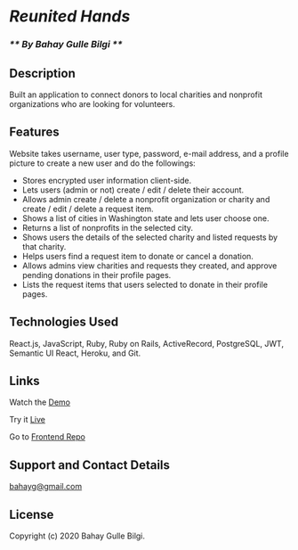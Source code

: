 # _Reunited Hands_

<!-- #### _"Reunited Hands" website is built as Final Project at Flatiron (03/05/2020)_ -->

### _** By Bahay Gulle Bilgi **_

## Description

Built an application to connect donors to local charities and nonprofit organizations who are looking for volunteers.

## Features

Website takes username, user type, password, e-mail address, and a profile picture to create a new user and do the followings:

- Stores encrypted user information client-side.
- Lets users (admin or not) create / edit / delete their account.
- Allows admin create / delete a nonprofit organization or charity and create / edit / delete a request item.
- Shows a list of cities in Washington state and lets user choose one.
- Returns a list of nonprofits in the selected city.
- Shows users the details of the selected charity and listed requests by that charity.
- Helps users find a request item to donate or cancel a donation.
- Allows admins view charities and requests they created, and approve pending donations in their profile pages.
- Lists the request items that users selected to donate in their profile pages.

<!-- ## Setup/Installation Requirements

- Fork and clone this repository.
- Navigate to the top level of the cloned directory.
- Run `bundle install`
- Run `rails db:migrate`
- Run `rails db:seed`
- Run `rails s`
- Create your account. -->

<!-- ## Known Bugs

* Work in progress; there are no known bugs at this time. -->

## Technologies Used

React.js, JavaScript, Ruby, Ruby on Rails, ActiveRecord, PostgreSQL, JWT, Semantic UI React, Heroku, and Git.

## Links

Watch the [Demo](https://youtu.be/P3CpGR8q9cw)

Try it [Live](http://reunitedhands.bahaygb.com/)

Go to [Frontend Repo](https://github.com/bahayg/donation-app-frontend)

## Support and Contact Details

bahayg@gmail.com

## License

Copyright (c) 2020 Bahay Gulle Bilgi.

<!-- This software is licenced under the MIT License. -->
